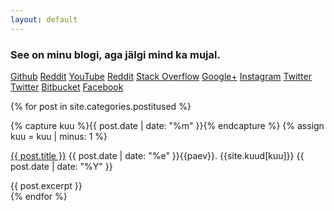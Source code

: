 ```yaml
---
layout: default
---
```

<link rel="stylesheet" href="css/webicons.css"/>
<div class="hero-unit">
  <h3>See on minu blogi, aga jälgi mind ka mujal.</h3>
  
  <p class="ikoonid">
    <a class="webicon github" href="https://github.com/Raidok" >Github</a>
    <a class="webicon reddit" href="http://reddit.com/u/raidohh">Reddit</a>
    <a class="webicon youtube" href="http://www.youtube.com/user/nraido">YouTube</a>
    <a class="webicon blogger" href="http://raidok.blogspot.com">Reddit</a>
    <a class="webicon stackoverflow" href="http://stackoverflow.com/users/767678/raidok">Stack Overflow</a>
    <a class="webicon googleplus" href="https://plus.google.com/u/0/112015133391777262150">Google+</a>
    <a class="webicon instagram" href="http://instagram.com/raidohh">Instagram</a>
    <a class="webicon skype" href="skype:raido.kalbre?userinfo">Twitter</a>
    <a class="webicon twitter" href="https://twitter.com/raidohh">Twitter</a>
    <a class="webicon bitbucket" href="https://bitbucket.org/Raidok">Bitbucket</a>
    <a class="webicon facebook" href="#" onclick="alert('haha, nali')">Facebook</a>
  </p>
</div>

{% for post in site.categories.postitused %}
  <div class="postitusAvalehel">
    {% capture kuu %}{{ post.date | date: "%m"  }}{% endcapture %}
    {% assign kuu = kuu | minus: 1 %}
    <p class="dashedBottom">
      <a href="{{ post.url }}">{{ post.title }}</a>
      <span class="date">{{ post.date | date: "%e"  }}{{paev}}. {{site.kuud[kuu]}} {{ post.date | date: "%Y"  }}</span>
    </p>
    {{ post.excerpt }}
  </div>
{% endfor %}

